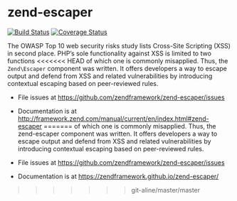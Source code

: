 # zend-escaper

[![Build Status](https://secure.travis-ci.org/zendframework/zend-escaper.svg?branch=master)](https://secure.travis-ci.org/zendframework/zend-escaper)
[![Coverage Status](https://coveralls.io/repos/zendframework/zend-escaper/badge.svg?branch=master)](https://coveralls.io/r/zendframework/zend-escaper?branch=master)

The OWASP Top 10 web security risks study lists Cross-Site Scripting (XSS) in
second place. PHP’s sole functionality against XSS is limited to two functions
<<<<<<< HEAD
of which one is commonly misapplied. Thus, the `Zend\Escaper` component was written.
It offers developers a way to escape output and defend from XSS and related
vulnerabilities by introducing contextual escaping based on peer-reviewed rules.


- File issues at https://github.com/zendframework/zend-escaper/issues
- Documentation is at http://framework.zend.com/manual/current/en/index.html#zend-escaper
=======
of which one is commonly misapplied. Thus, the zend-escaper component was written.
It offers developers a way to escape output and defend from XSS and related
vulnerabilities by introducing contextual escaping based on peer-reviewed rules.

- File issues at https://github.com/zendframework/zend-escaper/issues
- Documentation is at https://zendframework.github.io/zend-escaper/
>>>>>>> git-aline/master/master
